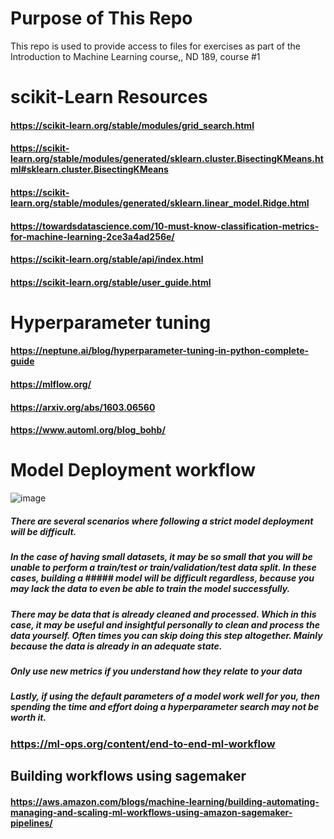 # Purpose of This Repo

This repo is used to provide access to files for exercises as part of the Introduction to Machine Learning course,, ND 189, course #1


# scikit-Learn Resources

#### https://scikit-learn.org/stable/modules/grid_search.html
#### https://scikit-learn.org/stable/modules/generated/sklearn.cluster.BisectingKMeans.html#sklearn.cluster.BisectingKMeans
#### https://scikit-learn.org/stable/modules/generated/sklearn.linear_model.Ridge.html
#### https://towardsdatascience.com/10-must-know-classification-metrics-for-machine-learning-2ce3a4ad256e/
#### https://scikit-learn.org/stable/api/index.html
#### https://scikit-learn.org/stable/user_guide.html

# Hyperparameter tuning
#### https://neptune.ai/blog/hyperparameter-tuning-in-python-complete-guide
#### https://mlflow.org/
#### https://arxiv.org/abs/1603.06560
#### https://www.automl.org/blog_bohb/

# Model Deployment workflow
![image](https://github.com/user-attachments/assets/9cd9c13a-647f-481d-8142-0c994a9f7562)

##### There are several scenarios where following a strict model deployment will be difficult.

##### In the case of having small datasets, it may be so small that you will be unable to perform a train/test or train/validation/test data split. In these cases, building a ##### model will be difficult regardless, because you may lack the data to even be able to train the model successfully.

 ##### There may be data that is already cleaned and processed. Which in this case, it may be useful and insightful personally to clean and process the data yourself. Often times you can skip doing this step altogether. Mainly because the data is already in an adequate state.

##### Only use new metrics if you understand how they relate to your data

##### Lastly, if using the default parameters of a model work well for you, then spending the time and effort doing a hyperparameter search may not be worth it.
### https://ml-ops.org/content/end-to-end-ml-workflow


## Building workflows using sagemaker
#### https://aws.amazon.com/blogs/machine-learning/building-automating-managing-and-scaling-ml-workflows-using-amazon-sagemaker-pipelines/
